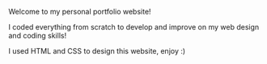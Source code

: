 Welcome to my personal portfolio website!

I coded everything from scratch to develop and improve on my web design and coding skills!

I used HTML and CSS to design this website, enjoy :)

